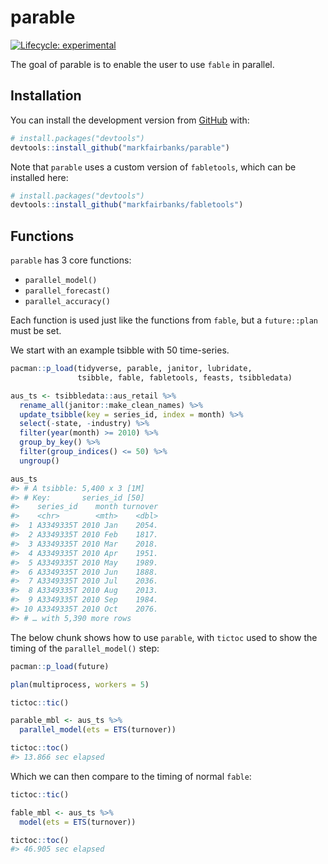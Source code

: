 
<!-- README.md is generated from README.Rmd. Please edit that file -->

# parable

<!-- badges: start -->

[![Lifecycle:
experimental](https://img.shields.io/badge/lifecycle-experimental-orange.svg)](https://www.tidyverse.org/lifecycle/#experimental)
<!-- badges: end -->

The goal of parable is to enable the user to use `fable` in parallel.

## Installation

You can install the development version from
[GitHub](https://github.com/) with:

``` r
# install.packages("devtools")
devtools::install_github("markfairbanks/parable")
```

Note that `parable` uses a custom version of `fabletools`, which can be
installed here:

``` r
# install.packages("devtools")
devtools::install_github("markfairbanks/fabletools")
```

## Functions

`parable` has 3 core functions:

  - `parallel_model()`
  - `parallel_forecast()`
  - `parallel_accuracy()`

Each function is used just like the functions from `fable`, but a
`future::plan` must be set.

We start with an example tsibble with 50 time-series.

``` r
pacman::p_load(tidyverse, parable, janitor, lubridate,
               tsibble, fable, fabletools, feasts, tsibbledata)

aus_ts <- tsibbledata::aus_retail %>%
  rename_all(janitor::make_clean_names) %>%
  update_tsibble(key = series_id, index = month) %>%
  select(-state, -industry) %>%
  filter(year(month) >= 2010) %>%
  group_by_key() %>%
  filter(group_indices() <= 50) %>%
  ungroup()

aus_ts
#> # A tsibble: 5,400 x 3 [1M]
#> # Key:       series_id [50]
#>    series_id    month turnover
#>    <chr>        <mth>    <dbl>
#>  1 A3349335T 2010 Jan    2054.
#>  2 A3349335T 2010 Feb    1817.
#>  3 A3349335T 2010 Mar    2018.
#>  4 A3349335T 2010 Apr    1951.
#>  5 A3349335T 2010 May    1989.
#>  6 A3349335T 2010 Jun    1888.
#>  7 A3349335T 2010 Jul    2036.
#>  8 A3349335T 2010 Aug    2013.
#>  9 A3349335T 2010 Sep    1984.
#> 10 A3349335T 2010 Oct    2076.
#> # … with 5,390 more rows
```

The below chunk shows how to use `parable`, with `tictoc` used to show
the timing of the `parallel_model()` step:

``` r
pacman::p_load(future)

plan(multiprocess, workers = 5)

tictoc::tic()

parable_mbl <- aus_ts %>%
  parallel_model(ets = ETS(turnover))

tictoc::toc()
#> 13.866 sec elapsed
```

Which we can then compare to the timing of normal `fable`:

``` r
tictoc::tic()

fable_mbl <- aus_ts %>%
  model(ets = ETS(turnover))

tictoc::toc()
#> 46.905 sec elapsed
```
